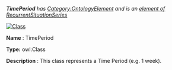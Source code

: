 ___TimePeriod__ 
 has
 [Category:OntologyElement](../../Category/OntologyElement "Category:OntologyElement") 
 and is an
 [element of](../../Property/ElementOf "Property:ElementOf") 
[RecurrentSituationSeries](../../Submissions/RecurrentSituationSeries "Submissions:RecurrentSituationSeries")_




  





[![Class](../../images/thumb/2/27/Class.gif/45px-Class.gif)](../../Image/Class.gif "Class")


__Name__ 
 : TimePeriod
 



__Type:__ 
 owl:Class
 



__Description__ 
 : This class represents a Time Period (e.g. 1 week).